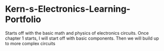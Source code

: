# Kern-s-Electronics-Learning-Portfolio
Starts off with the basic math and physics of electronics circuits. Once chapter 1 starts, I will start off  with basic components. Then we will build up to more complex circuits
